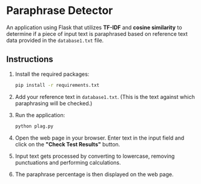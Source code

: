 # Paraphrase Detector

An application using Flask that utilizes **TF-IDF** and **cosine similarity** to determine if a piece of input text is paraphrased based on reference text data provided in the `database1.txt` file.


## Instructions

1. Install the required packages:
   ```bash
   pip install -r requirements.txt
   ```

2. Add your reference text in `database1.txt`. (This is the text against which paraphrasing will be checked.)

3. Run the application:
   ```bash
   python plag.py
   ```

4. Open the web page in your browser. Enter text in the input field and click on the **"Check Test Results"** button.

5. Input text gets processed by converting to lowercase, removing punctuations and performing calculations.

6. The paraphrase percentage is then displayed on the web page.
